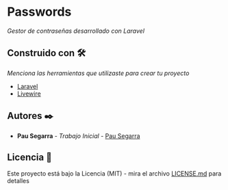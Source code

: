 # Passwords

_Gestor de contraseñas desarrollado con Laravel_

## Construido con 🛠️

_Menciona las herramientas que utilizaste para crear tu proyecto_

* [Laravel](https://www.laravel.com/)
* [Livewire](https://laravel-livewire.com/)

## Autores ✒️

* **Pau Segarra** - *Trabajo Inicial* - [Pau Segarra](https://github.com/pausegarra)

## Licencia 📄

Este proyecto está bajo la Licencia (MIT) - mira el archivo [LICENSE.md](LICENSE.md) para detalles

